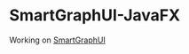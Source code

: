 # SmartGraphUI-JavaFX


Working on [SmartGraphUI](https://github.com/vittorioPiotti/SmartGraphUI-ForkBased)
